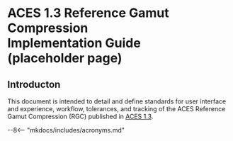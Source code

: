 ACES 1.3 Reference Gamut Compression <br/> Implementation Guide <br/> (placeholder page)
================

Introducton
----------------

This document is intended to detail and define standards for user interface and
experience, workflow, tolerances, and tracking of the ACES Reference Gamut
Compression (RGC) published in [ACES 1.3](https://github.com/ampas/aces-dev/tree/v1.3).

<!-- Include acronyms-->
--8<-- "mkdocs/includes/acronyms.md"

<!-- Include section numbering -->
<style>
    @import "../../stylesheets/sections.css"
</style>